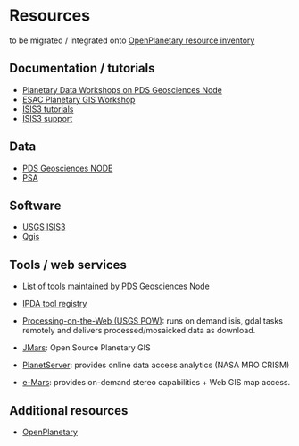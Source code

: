 # Resources

to be migrated / integrated onto [OpenPlanetary resource inventory](https://github.com/openplanetary/resources)

## Documentation / tutorials

* [Planetary Data Workshops on PDS Geosciences Node](http://pds-geosciences.wustl.edu/workshops/default.htm)
* [ESAC Planetary GIS Workshop](https://issues.cosmos.esa.int/psawiki/display/GISWS/ESAC+Planetary+GIS+Workshop+2015+Wiki)
* [ISIS3 tutorials](https://isis.astrogeology.usgs.gov/IsisWorkshop/index.php/IsisWorkshop)
* [ISIS3 support](https://isis.astrogeology.usgs.gov/fixit)

## Data

* [PDS Geosciences NODE](http://ode.rsl.wustl.edu)
* [PSA](http://www.rssd.esa.int/index.php?project=PSA)

## Software

* [USGS ISIS3](https://isis.astrogeology.usgs.gov/documents/InstallGuide/index.html)
* [Qgis](http://qgis.org/en/site/)

## Tools / web services

* [List of tools maintained by PDS Geosciences Node](http://pds-geosciences.wustl.edu/tools/)
* [IPDA tool registry](https://planetarydata.org/services/registry)

* [Processing-on-the-Web (USGS POW)](http://astrocloud.wr.usgs.gov/index.php?view=pow): runs on demand isis, gdal tasks remotely and delivers processed/mosaicked data as download.

* [JMars](http://jmars.mars.asu.edu): Open Source Planetary GIS
* [PlanetServer](planetserver.eu): provides online data access analytics (NASA MRO CRISM)
* [e-Mars](http://e-mars.geologie-lyon.fr): provides on-demand stereo capabilities + Web GIS map access.

## Additional resources
* [OpenPlanetary](http://openplanetary.github.io/)
